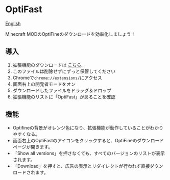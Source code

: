 # OptiFast

[English](README.md)

Minecraft MODのOptiFineのダウンロードを効率化しましょう！

## 導入

1. 拡張機能のダウンロードは [こちら](https://github.com/sas-news/OptiFast/releases).
2. このファイルは削除せずにずっと保管してください
3. Chromeで`chrome://extensions/`にアクセス
4. 画面右上の開発者モードをオン
5. ダウンロードしたファイルをドラッグ＆ドロップ
6. 拡張機能のリストに「OptiFast」があることを確認

## 機能

- Optifineの背景がオレンジ色になり、拡張機能が動作していることがわかりやすくなる。
- 画面右上のOptiFastのアイコンをクリックすると、OptiFineのダウンロードページが開きます。
- 「Show all versions」を押さなくても、すべてのバージョンのリストが表示されます。
- 「Download」を押すと、広告の表示とリダイレクトが行われず直接ダウンロードされます。
